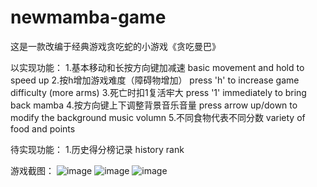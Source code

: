 # newmamba-game
这是一款改编于经典游戏贪吃蛇的小游戏《贪吃曼巴》

以实现功能：
1.基本移动和长按方向键加减速 basic movement and hold to speed up
2.按h增加游戏难度（障碍物增加） press 'h' to increase game difficulty (more arms)
3.死亡时扣1复活牢大 press '1' immediately to bring back mamba 
4.按方向键上下调整背景音乐音量 press arrow up/down to modify the background music volumn
5.不同食物代表不同分数 variety of food and points

待实现功能：
1.历史得分榜记录 history rank

游戏截图：
![image](https://github.com/user-attachments/assets/d7a80c45-e560-426b-9561-45649d09185d)
![image](https://github.com/user-attachments/assets/21fd2b87-3e8b-42de-a30b-be51603042b7)
![image](https://github.com/user-attachments/assets/b24ef0df-01e5-476f-bead-95026b51046b)
